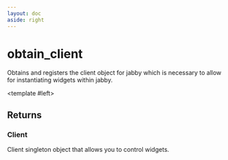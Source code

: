 ```yaml
---
layout: doc
aside: right
---
```


# obtain_client <Badge type="warning" text="Client-only"/>

Obtains and registers the client object for jabby which is necessary to allow
for instantiating widgets within jabby.

<DividePage>

<template #left>

## Returns

### Client <Badge type="info" text="Client"/>

Client singleton object that allows you to control widgets.

</template>
<template #right>

```luau
jabby.obtain_client()
```

</template>
</DividePage>
